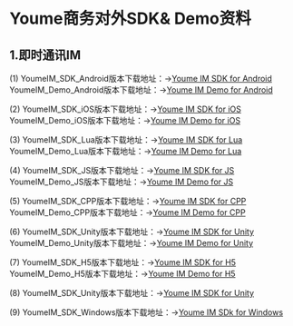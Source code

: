 # Youme商务对外SDK& Demo资料

## 1.即时通讯IM

(1)  YoumeIM_SDK_Android版本下载地址：->[Youme IM SDK for Android](https://github.com/youmesdk/YoumeIMSDK_Android)
     YoumeIM_Demo_Android版本下载地址：->[Youme IM Demo for Android](http://dl2.youme.im/release/YIM_Android2_2.x.zip)
     
(2)  YoumeIM_SDK_iOS版本下载地址：->[Youme IM SDK for iOS](https://github.com/youmesdk/YoumeIM_SDK_iOS)
     YoumeIM_Demo_iOS版本下载地址：->[Youme IM Demo for iOS](http://dl2.youme.im/release/YIM_iOS2_2.x.zip)
     
(3)  YoumeIM_SDK_Lua版本下载地址：->[Youme IM SDK for Lua](https://github.com/youmesdk/YoumeIM_SDK_Lua)
     YoumeIM_Demo_Lua版本下载地址：->[Youme IM Demo for Lua](http://dl2.youme.im/release/YIM_cocos_lua.zip)

(4)  YoumeIM_SDK_JS版本下载地址：->[Youme IM SDK for JS](https://github.com/youmesdk/YoumeIM_SDK_JS)
     YoumeIM_Demo_JS版本下载地址：->[Youme IM Demo for JS](http://dl2.youme.im/release/cocosCreateIMDemo.zip)
     
(5)  YoumeIM_SDK_CPP版本下载地址：->[Youme IM SDK for CPP](https://github.com/youmesdk/YoumeIM_SDK_CPP)
     YoumeIM_Demo_CPP版本下载地址：->[Youme IM Demo for CPP](http://dl2.youme.im/release/YIM_cocos2d_c++.zip)
     
(6)  YoumeIM_SDK_Unity版本下载地址：->[Youme IM SDK for Unity](https://github.com/youmesdk/YoumeIM_SDK_Unity)
     YoumeIM_Demo_Unity版本下载地址：->[Youme IM Demo for Unity](http://dl2.youme.im/release/YIM_U3D_Sample.zip)
     
(7)  YoumeIM_SDK_H5版本下载地址：->[Youme IM SDK for H5](https://github.com/youmesdk/IM_H5)
     YoumeIM_Demo_H5版本下载地址：->[Youme IM Demo for H5](https://wxtest3.youme.im/example/demo.html)
     
(8)  YoumeIM_SDK_Unity版本下载地址：->[Youme IM SDK for Unity](https://github.com/youmesdk/YoumeIM_OSX)

(9)  YoumeIM_SDK_Windows版本下载地址：->[Youme IM SDk for Windows](http://dl2.youme.im/release/im_c++_2.3.1.11089.zip)
